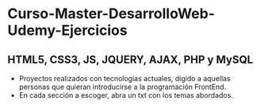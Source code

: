 # Curso-Master-DesarrolloWeb-Udemy-Ejercicios
## HTML5, CSS3, JS, JQUERY, AJAX, PHP y MySQL

- Proyectos realizados con tecnologías actuales, digido a aquellas personas que quieran introducirse a la programación FrontEnd.
- En cada sección a escoger, abra un txt con los temas abordados.


